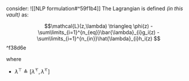consider: ![[NLP formulation#^59f1b4]]
The Lagrangian is defined *(in this vault)* as:

$$\mathcal{L}(z,\lambda) \triangleq \phi(z) - \sum\limits_{i=1}^{n_{eq}}\bar{\lambda}_{i}g_i(z) - \sum\limits_{i=1}^{n_{in}}\hat{\lambda}_{i}h_i(z) $$ ^f38d6e

where
- $\lambda^{\top} \triangleq [\bar{\lambda}^{\top}, \hat{\lambda}^{\top}]$


